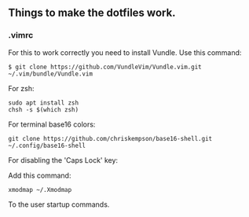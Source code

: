 ## Things to make the dotfiles work.
### .vimrc

For this to work correctly you need to install Vundle. 
Use this command:
```
$ git clone https://github.com/VundleVim/Vundle.vim.git ~/.vim/bundle/Vundle.vim
```
For zsh:
```
sudo apt install zsh
chsh -s $(which zsh)
```

For terminal base16 colors: 
```
git clone https://github.com/chriskempson/base16-shell.git ~/.config/base16-shell
```

For disabling the 'Caps Lock' key:

Add this command:
```
xmodmap ~/.Xmodmap
```
To the user startup commands.
